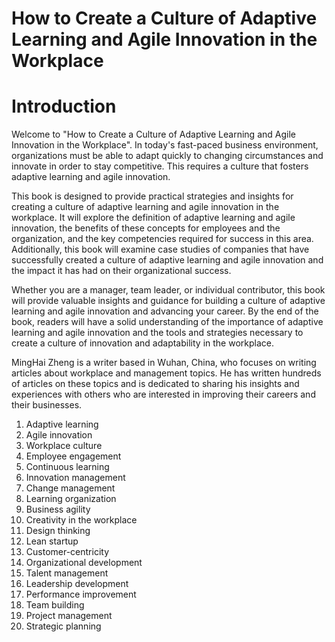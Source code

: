 # How to Create a Culture of Adaptive Learning and Agile Innovation in the Workplace

# Introduction

Welcome to "How to Create a Culture of Adaptive Learning and Agile Innovation in the Workplace". In today's fast-paced business environment, organizations must be able to adapt quickly to changing circumstances and innovate in order to stay competitive. This requires a culture that fosters adaptive learning and agile innovation.

This book is designed to provide practical strategies and insights for creating a culture of adaptive learning and agile innovation in the workplace. It will explore the definition of adaptive learning and agile innovation, the benefits of these concepts for employees and the organization, and the key competencies required for success in this area. Additionally, this book will examine case studies of companies that have successfully created a culture of adaptive learning and agile innovation and the impact it has had on their organizational success.

Whether you are a manager, team leader, or individual contributor, this book will provide valuable insights and guidance for building a culture of adaptive learning and agile innovation and advancing your career. By the end of the book, readers will have a solid understanding of the importance of adaptive learning and agile innovation and the tools and strategies necessary to create a culture of innovation and adaptability in the workplace.

MingHai Zheng is a writer based in Wuhan, China, who focuses on writing articles about workplace and management topics. He has written hundreds of articles on these topics and is dedicated to sharing his insights and experiences with others who are interested in improving their careers and their businesses.



1. Adaptive learning
2. Agile innovation
3. Workplace culture
4. Employee engagement
5. Continuous learning
6. Innovation management
7. Change management
8. Learning organization
9. Business agility
10. Creativity in the workplace
11. Design thinking
12. Lean startup
13. Customer-centricity
14. Organizational development
15. Talent management
16. Leadership development
17. Performance improvement
18. Team building
19. Project management
20. Strategic planning




